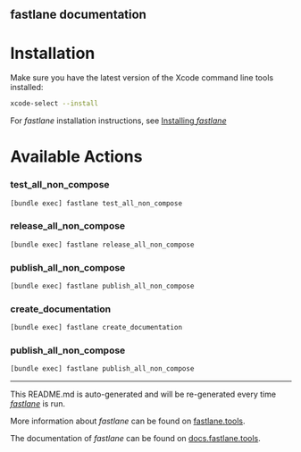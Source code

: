fastlane documentation
----

# Installation

Make sure you have the latest version of the Xcode command line tools installed:

```sh
xcode-select --install
```

For _fastlane_ installation instructions, see [Installing _fastlane_](https://docs.fastlane.tools/#installing-fastlane)

# Available Actions

### test_all_non_compose

```sh
[bundle exec] fastlane test_all_non_compose
```



### release_all_non_compose

```sh
[bundle exec] fastlane release_all_non_compose
```



### publish_all_non_compose

```sh
[bundle exec] fastlane publish_all_non_compose
```



### create_documentation

```sh
[bundle exec] fastlane create_documentation
```



### publish_all_non_compose

```sh
[bundle exec] fastlane publish_all_non_compose
```



----

This README.md is auto-generated and will be re-generated every time [_fastlane_](https://fastlane.tools) is run.

More information about _fastlane_ can be found on [fastlane.tools](https://fastlane.tools).

The documentation of _fastlane_ can be found on [docs.fastlane.tools](https://docs.fastlane.tools).
